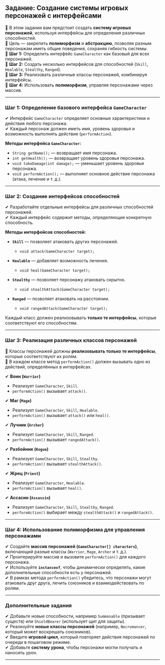 ## **Задание: Создание системы игровых персонажей с интерфейсами**

🔹 В этом задании вам предстоит создать **систему игровых персонажей**, используя интерфейсы для определения различных способностей.  
🔹 Цель — закрепить **полиморфизм** и **абстракцию**, позволяя разным персонажам иметь общие поведения, сохраняя гибкость системы.  
🔹 **Шаг 1:** Определить интерфейс `GameCharacter` как базовый для всех персонажей.  
🔹 **Шаг 2:** Создать несколько интерфейсов для способностей (`Skill`, `Healable`, `Stealthy`, `Ranged`).  
🔹 **Шаг 3:** Реализовать различные классы персонажей, комбинируя интерфейсы.  
🔹 **Шаг 4:** Использовать **полиморфизм**, управляя персонажами через массив.

---

### **Шаг 1: Определение базового интерфейса `GameCharacter`**
✔ Интерфейс `GameCharacter` определяет основные характеристики и действия любого персонажа.  
✔ Каждый персонаж должен иметь имя, уровень здоровья и возможность выполнять действие (`performAction`).

**Методы интерфейса `GameCharacter`:**
- `String getName();` — возвращает имя персонажа.
- `int getHealth();` — возвращает уровень здоровья персонажа.
- `void takeDamage(int damage);` — уменьшает уровень здоровья персонажа.
- `void performAction();` — выполняет основное действие персонажа (атака, лечение и т. д.).

---

### **Шаг 2: Создание интерфейсов способностей**
✔ Разработайте отдельные интерфейсы для различных способностей персонажей.  
✔ Каждый интерфейс содержит методы, определяющие конкретную способность.

**Методы интерфейсов способностей:**

- **`Skill`** — позволяет атаковать других персонажей.
    - `void attack(GameCharacter target);`

- **`Healable`** — добавляет возможность лечения.
    - `void heal(GameCharacter target);`

- **`Stealthy`** — позволяет персонажу атаковать скрытно.
    - `void stealthAttack(GameCharacter target);`

- **`Ranged`** — позволяет атаковать на расстоянии.
    - `void rangedAttack(GameCharacter target);`

Каждый класс должен реализовывать **только те интерфейсы**, которые соответствуют его способностям.

---

### **Шаг 3: Реализация различных классов персонажей**
🔹 Классы персонажей должны **реализовывать только те интерфейсы**, которые соответствуют их ролям.  
🔹 В каждом классе метод `performAction()` должен вызывать одно из действий, определённых в интерфейсах.

✔ **Воин (`Warrior`)**
- Реализует `GameCharacter`, `Skill`.
- `performAction()` вызывает `attack()`.

✔ **Маг (`Mage`)**
- Реализует `GameCharacter`, `Skill`, `Healable`.
- `performAction()` вызывает `attack()` или `heal()`.

✔ **Лучник (`Archer`)**
- Реализует `GameCharacter`, `Skill`, `Ranged`.
- `performAction()` вызывает `rangedAttack()`.

✔ **Разбойник (`Rogue`)**
- Реализует `GameCharacter`, `Skill`, `Stealthy`.
- `performAction()` вызывает `stealthAttack()`.

✔ **Жрец (`Priest`)**
- Реализует `GameCharacter`, `Healable`.
- `performAction()` вызывает `heal()`.

✔ **Ассасин (`Assassin`)**
- Реализует `GameCharacter`, `Skill`, `Stealthy`, `Ranged`.
- `performAction()` выбирает между `stealthAttack()` и `rangedAttack()`.

---

### **Шаг 4: Использование полиморфизма для управления персонажами**
✔ Создайте **массив персонажей (`GameCharacter[] characters`)**, включающий разные классы (`Warrior`, `Mage`, `Archer` и т. д.).  
✔ Проитерируйте массив и вызовите `performAction()` для каждого персонажа.  
✔ Используйте **`instanceof`**, чтобы динамически определять, какие дополнительные способности есть у персонажей.  
✔ В рамках метода `performAction()` убедитесь, что персонажи могут атаковать друг друга, лечить союзников и взаимодействовать по ролям.

---

### **Дополнительные задания**
✔ Добавьте новые способности, например `Summonable` (призывает существ) или `ShieldBearer` (использует щит для защиты).  
✔ Реализуйте **новые классы персонажей** (например, `Necromancer`, который может воскрешать союзников).  
✔ Введите **игровой цикл**, который повторяет действия персонажей по очереди в пошаговом режиме.  
✔ Добавьте **систему урона**, чтобы персонажи могли получать и наносить урон.

---


